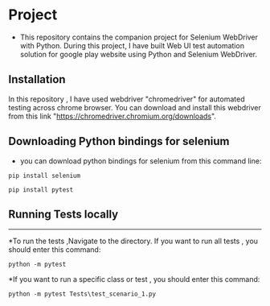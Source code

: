 # Project

* This repository contains the companion project for Selenium WebDriver with Python. During this project,
I have built Web UI test automation solution for google play website using Python and Selenium WebDriver.

## Installation
In this repository , I have used webdriver "chromedriver" for automated testing across chrome browser.
You can download and install this webdriver from this link "https://chromedriver.chromium.org/downloads".

## Downloading Python bindings for selenium
* you can download python bindings for selenium from this command line:

```
pip install selenium
```
```
pip install pytest
```

## Running Tests locally
---------------------
*To run the tests ,Navigate to the directory.
If you want to run all tests , you should enter this command:

```
python -m pytest
```
*If you want to run a specific class or test , you should enter this command:
```
python -m pytest Tests\test_scenario_1.py
```

















